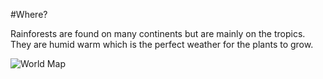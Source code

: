 #Where?

Rainforests are found on many continents but are mainly on the tropics. They are humid warm which is the perfect weather for the plants to grow.

![World Map](http://brian-nelson.github.io/EBNBiome/images/world.png)